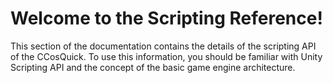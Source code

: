 # Welcome to the <span class="manual-name"></span> Scripting Reference!

This section of the documentation contains the details of the 
scripting API of the CCosQuick. To use this information, you 
should be familiar with Unity Scripting API and the concept of 
the basic game engine architecture.

